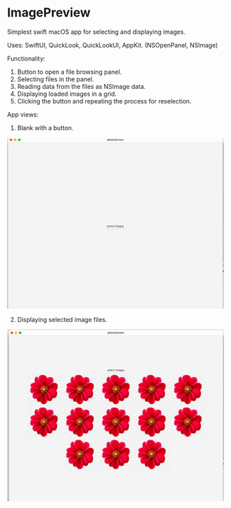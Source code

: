 # ImagePreview
Simplest swift macOS app for selecting and displaying images.

Uses: SwiftUI, QuickLook, QuickLookUI, AppKit. (NSOpenPanel, NSImage)

Functionality:
1. Button to open a file browsing panel.
2. Selecting files in the panel.
2. Reading data from the files as NSImage data.
3. Displaying loaded images in a grid.
4. Clicking the button and repeating the process for reselection. 

App views:
1. Blank with a button.

![screenshot](images/view_1.png)

2. Displaying selected image files.

![screenshot](images/view_2.png)